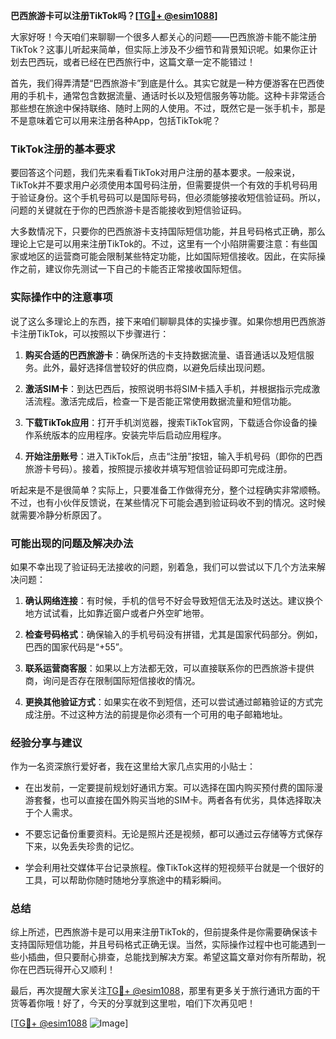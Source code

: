 **巴西旅游卡可以注册TikTok吗？[[TG💪+ @esim1088](https://t.me/s/esim1088)]**

大家好呀！今天咱们来聊聊一个很多人都关心的问题——巴西旅游卡能不能注册TikTok？这事儿听起来简单，但实际上涉及不少细节和背景知识呢。如果你正计划去巴西玩，或者已经在巴西旅行中，这篇文章一定不能错过！

首先，我们得弄清楚“巴西旅游卡”到底是什么。其实它就是一种方便游客在巴西使用的手机卡，通常包含数据流量、通话时长以及短信服务等功能。这种卡非常适合那些想在旅途中保持联络、随时上网的人使用。不过，既然它是一张手机卡，那是不是意味着它可以用来注册各种App，包括TikTok呢？

### TikTok注册的基本要求

要回答这个问题，我们先来看看TikTok对用户注册的基本要求。一般来说，TikTok并不要求用户必须使用本国号码注册，但需要提供一个有效的手机号码用于验证身份。这个手机号码可以是国际号码，但必须能够接收短信验证码。所以，问题的关键就在于你的巴西旅游卡是否能接收到短信验证码。

大多数情况下，只要你的巴西旅游卡支持国际短信功能，并且号码格式正确，那么理论上它是可以用来注册TikTok的。不过，这里有一个小陷阱需要注意：有些国家或地区的运营商可能会限制某些特定功能，比如国际短信接收。因此，在实际操作之前，建议你先测试一下自己的卡能否正常接收国际短信。

### 实际操作中的注意事项

说了这么多理论上的东西，接下来咱们聊聊具体的实操步骤。如果你想用巴西旅游卡注册TikTok，可以按照以下步骤进行：

1. **购买合适的巴西旅游卡**：确保所选的卡支持数据流量、语音通话以及短信服务。此外，最好选择信誉较好的供应商，以避免后续出现问题。
   
2. **激活SIM卡**：到达巴西后，按照说明书将SIM卡插入手机，并根据指示完成激活流程。激活完成后，检查一下是否能正常使用数据流量和短信功能。

3. **下载TikTok应用**：打开手机浏览器，搜索TikTok官网，下载适合你设备的操作系统版本的应用程序。安装完毕后启动应用程序。

4. **开始注册账号**：进入TikTok后，点击“注册”按钮，输入手机号码（即你的巴西旅游卡号码）。接着，按照提示接收并填写短信验证码即可完成注册。

听起来是不是很简单？实际上，只要准备工作做得充分，整个过程确实非常顺畅。不过，也有小伙伴反馈说，在某些情况下可能会遇到验证码收不到的情况。这时候就需要冷静分析原因了。

### 可能出现的问题及解决办法

如果不幸出现了验证码无法接收的问题，别着急，我们可以尝试以下几个方法来解决问题：

1. **确认网络连接**：有时候，手机的信号不好会导致短信无法及时送达。建议换个地方试试看，比如靠近窗户或者户外空旷地带。

2. **检查号码格式**：确保输入的手机号码没有拼错，尤其是国家代码部分。例如，巴西的国家代码是“+55”。

3. **联系运营商客服**：如果以上方法都无效，可以直接联系你的巴西旅游卡提供商，询问是否存在限制国际短信接收的情况。

4. **更换其他验证方式**：如果实在收不到短信，还可以尝试通过邮箱验证的方式完成注册。不过这种方法的前提是你必须有一个可用的电子邮箱地址。

### 经验分享与建议

作为一名资深旅行爱好者，我在这里给大家几点实用的小贴士：

- 在出发前，一定要提前规划好通讯方案。可以选择在国内购买预付费的国际漫游套餐，也可以直接在国外购买当地的SIM卡。两者各有优劣，具体选择取决于个人需求。

- 不要忘记备份重要资料。无论是照片还是视频，都可以通过云存储等方式保存下来，以免丢失珍贵的记忆。

- 学会利用社交媒体平台记录旅程。像TikTok这样的短视频平台就是一个很好的工具，可以帮助你随时随地分享旅途中的精彩瞬间。

### 总结

综上所述，巴西旅游卡是可以用来注册TikTok的，但前提条件是你需要确保该卡支持国际短信功能，并且号码格式正确无误。当然，实际操作过程中也可能遇到一些小插曲，但只要耐心排查，总能找到解决方案。希望这篇文章对你有所帮助，祝你在巴西玩得开心又顺利！

最后，再次提醒大家关注[TG💪+ @esim1088](https://t.me/s/esim1088)，那里有更多关于旅行通讯方面的干货等着你哦！好了，今天的分享就到这里啦，咱们下次再见吧！

[[TG💪+ @esim1088](https://t.me/s/esim1088) ![Image](https://i.postimg.cc/4NQfJmqS/Snipaste-2025-05-13-00-14-12.png)]